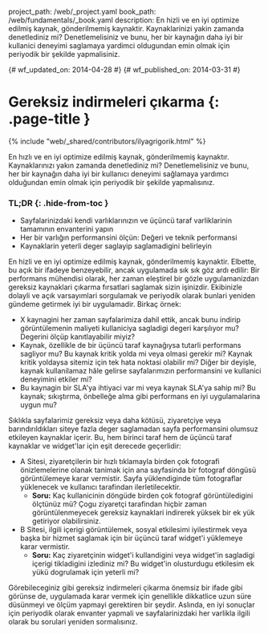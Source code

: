 project_path: /web/_project.yaml
book_path: /web/fundamentals/_book.yaml
description: En hizli ve en iyi optimize edilmiş kaynak, gönderilmemiş kaynaktir. Kaynaklarinizi yakin zamanda denetlediniz mi? Denetlemelisiniz ve bunu, her bir kaynağın daha iyi bir kullanici deneyimi saglamaya yardimci oldugundan emin olmak için periyodik bir şekilde yapmalisiniz.

{# wf_updated_on: 2014-04-28 #}
{# wf_published_on: 2014-03-31 #}

# Gereksiz indirmeleri çıkarma {: .page-title }

{% include "web/_shared/contributors/ilyagrigorik.html" %}



En hızlı ve en iyi optimize edilmiş kaynak, gönderilmemiş kaynaktır. Kaynaklarınızı yakın zamanda denetlediniz mi? Denetlemelisiniz ve bunu, her bir kaynağın daha iyi bir kullanıcı deneyimi sağlamaya yardımcı olduğundan emin olmak için periyodik bir şekilde yapmalısınız.


### TL;DR {: .hide-from-toc }
- Sayfalarinizdaki kendi varlıklarınızın ve üçüncü taraf varliklarinin tamamının envanterini yapın
- Her bir varlığın performansini ölçün: Değeri ve teknik performansi
- Kaynaklarin yeterli deger saglayip saglamadigini belirleyin


En hizli ve en iyi optimize edilmiş kaynak, gönderilmemiş kaynaktir. Elbette, bu açık bir ifadeye benzeyebilir, ancak uygulamada sık sık göz ardı edilir: Bir performans mühendisi olarak, her zaman eleştirel bir gözle uygulamanizdan gereksiz kaynaklari çıkarma fırsatlari saglamak sizin işinizdir. Ekibinizle dolayli ve açık varsayımlari sorgulamak ve periyodik olarak bunlari yeniden gündeme getirmek iyi bir uygulamadir. Birkaç örnek:

* X kaynagini her zaman sayfalarimiza dahil ettik, ancak bunu indirip görüntülemenin maliyeti kullaniciya sagladigi degeri karşılıyor mu? Degerini ölçüp kanıtlayabilir miyiz?
* Kaynak, özellikle de bir üçüncü taraf kaynağıysa tutarli performans sagliyor mu? Bu kaynak kritik yolda mi veya olmasi gerekir mi? Kaynak kritik yoldaysa sitemiz için tek hata noktasi olabilir mi? Diğer bir deyişle, kaynak kullanilamaz hâle gelirse sayfalarımızın performansini ve kullanici deneyimini etkiler mi?
* Bu kaynagin bir SLA'ya ihtiyaci var mi veya kaynak SLA'ya sahip mi? Bu kaynak; sıkıştırma, önbelleğe alma gibi performans en iyi uygulamalarina uygun mu?

Sıklıkla sayfalarimiz gereksiz veya daha kötüsü, ziyaretçiye veya barındırıldıkları siteye fazla deger saglamadan sayfa performansini olumsuz etkileyen kaynaklar içerir. Bu, hem birinci taraf hem de üçüncü taraf kaynaklar ve widget'lar için eşit derecede geçerlidir:

* A Sitesi, ziyaretçilerin bir hızlı tıklamayla birden çok fotografi önizlemelerine olanak tanimak için ana sayfasinda bir fotograf döngüsü görüntülemeye karar vermistir. Sayfa yüklendiginde tüm fotograflar yüklenecek ve kullanıcı tarafindan ilerletilecektir.
    * **Soru:** Kaç kullanicinin döngüde birden çok fotograf görüntüledigini ölçtünüz mü? Çogu ziyaretçi tarafindan hiçbir zaman görüntülenmeyecek gereksiz kaynaklari indirerek yüksek bir ek yük getiriyor olabilirsiniz.
* B Sitesi, ilgili içerigi görüntülemek, sosyal etkilesimi iyilestirmek veya başka bir hizmet saglamak için bir üçüncü taraf widget'i yüklemeye karar vermistir.
    * **Soru:** Kaç ziyaretçinin widget'i kullandigini veya widget'in sagladigi içerigi tikladigini izlediniz mi? Bu widget'in olusturdugu etkilesim ek yükü dogrulamak için yeterli mi?

Görebileceginiz gibi gereksiz indirmeleri çikarma önemsiz bir ifade gibi görünse de, uygulamada karar vermek için genellikle dikkatlice uzun süre düsünmeyi ve ölçüm yapmayi gerektiren bir şeydir. Aslında, en iyi sonuçlar için periyodik olarak envanter yapmali ve sayfalarinizdaki her varlikla ilgili olarak bu sorulari yeniden sormalısınız.



